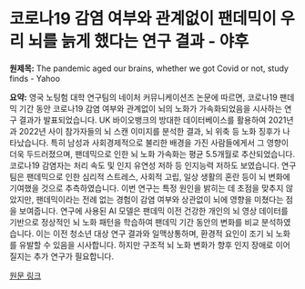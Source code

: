 # 코로나19 감염 여부와 관계없이 팬데믹이 우리 뇌를 늙게 했다는 연구 결과 - 야후

**원제목:** The pandemic aged our brains, whether we got Covid or not, study finds - Yahoo

**요약:** 영국 노팅험 대학 연구팀의 네이처 커뮤니케이션즈 논문에 따르면, 코로나19 팬데믹 기간 동안 코로나19 감염 여부와 관계없이 뇌의 노화가 가속화되었음을 시사하는 연구 결과가 발표되었습니다.  UK 바이오뱅크의 방대한 데이터베이스를 활용하여 2021년과 2022년 사이 참가자들의 뇌 스캔 이미지를 분석한 결과, 뇌 위축 등 노화 징후가 나타났습니다. 특히 남성과 사회경제적으로 불리한 배경을 가진 사람들에게서 그 영향이 더욱 두드러졌으며, 팬데믹으로 인한 뇌 노화 가속화는 평균 5.5개월로 추산되었습니다.  코로나19 감염자는 처리 속도 및 인지 유연성 저하 등 인지능력 저하도 보였습니다.  연구팀은 팬데믹으로 인한 심리적 스트레스, 사회적 고립, 일상 생활의 혼란 등이 뇌 변화에 기여했을 것으로 추측하였습니다.  이번 연구는 특정 원인을 밝히는 데 초점을 맞추지 않았지만, 팬데믹이라는 전례 없는 경험이 감염 여부와 상관없이 뇌에 영향을 미쳤다는 점을 보여줍니다.  연구에 사용된 AI 모델은 팬데믹 이전 건강한 개인의 뇌 영상 데이터를 기반으로 정상적인 뇌 노화 패턴을 학습하여 팬데믹 기간 동안의 변화를 비교 분석하였습니다.  이는 이전 청소년 대상 연구 결과와 일맥상통하며, 환경적 요인이 조기 뇌 노화를 유발할 수 있음을 시사합니다.  하지만 구조적 뇌 노화 변화가 향후 인지 장애로 이어질지는 추가 연구가 필요합니다.

[원문 링크](https://www.yahoo.com/news/articles/pandemic-aged-brains-whether-got-191822011.html)
